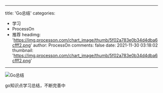 
---
title: 'Go总结'
categories: 
 - 学习
 - ProcessOn
 - 推荐
headimg: 'https://img.processon.com/chart_image/thumb/5f02a783e0b34d4dba6cfff2.png'
author: ProcessOn
comments: false
date: 2021-11-30 03:18:02
thumbnail: 'https://img.processon.com/chart_image/thumb/5f02a783e0b34d4dba6cfff2.png'
---

<div>   
<img class="thumb" alt="Go总结" src="https://img.processon.com/chart_image/thumb/5f02a783e0b34d4dba6cfff2.png" referrerpolicy="no-referrer">
<p>go知识点学习总结，不断完善中</p>  
</div>
            